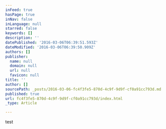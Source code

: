 ```yaml
---
inFeed: true
hasPage: true
inNav: false
inLanguage: null
starred: false
keywords: []
description: ''
datePublished: '2016-03-06T06:39:51.593Z'
dateModified: '2016-03-06T06:39:50.909Z'
authors: []
publisher:
  name: null
  domain: null
  url: null
  favicon: null
title: ''
author: []
sourcePath: _posts/2016-03-06-fc4f3fe5-870d-4c9f-9d9f-cf0a91cc793d.md
published: true
url: fc4f3fe5-870d-4c9f-9d9f-cf0a91cc793d/index.html
_type: Article

---
```

test